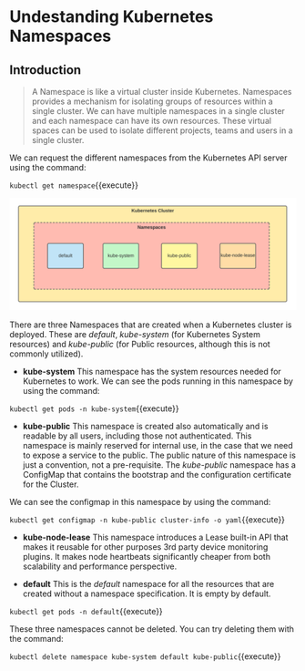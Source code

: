 # Undestanding Kubernetes Namespaces

## Introduction

> A Namespace is like a virtual cluster inside Kubernetes. Namespaces provides a mechanism for isolating groups of resources within a single cluster. We can have multiple namespaces in a single cluster and each namespace can have its own resources. These virtual spaces can be used to isolate different projects, teams and users in a single cluster.

We can request the different namespaces from the Kubernetes API server using the command:

`kubectl get namespace`{{execute}}

![namespaces](./assets/namespaces.png)

There are three Namespaces that are created when a Kubernetes cluster is deployed. These are _default_, _kube-system_ (for Kubernetes System resources) and _kube-public_ (for Public resources, although this is not commonly utilized).

- **kube-system** This namespace has the system resources needed for Kubernetes to work. We can see the pods running in this namespace by using the command:

`kubectl get pods -n kube-system`{{execute}}

- **kube-public**  This namespace is created also automatically and is readable by all users, including those not authenticated. This namespace is mainly reserved for internal use, in the case that we need to expose a service to the public. The public nature of this namespace is just a convention, not a pre-requisite. The _kube-public_ namespace has a ConfigMap that contains the bootstrap and the configuration certificate for the Cluster.

We can see the configmap in this namespace by using the command:

`kubectl get configmap -n kube-public cluster-info -o yaml`{{execute}}

- **kube-node-lease** This namespace introduces a Lease built-in API that makes it reusable for other purposes 3rd party device monitoring plugins. It makes node heartbeats significantly cheaper from both scalability and performance perspective.

- **default** This is the _default_ namespace for all the resources that are created without a namespace specification. It is empty by default.

`kubectl get pods -n default`{{execute}}

These three namespaces cannot be deleted. You can try deleting them with the command:

`kubectl delete namespace kube-system default kube-public`{{execute}}
